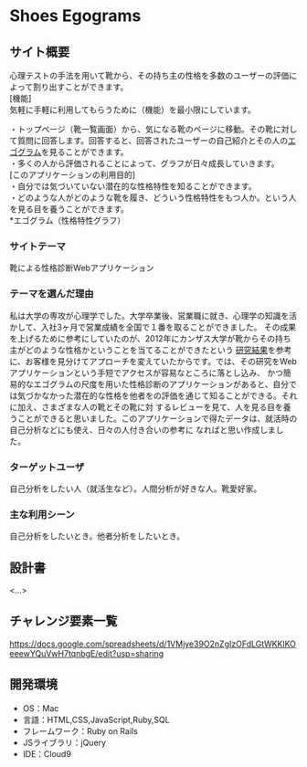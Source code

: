 # Shoes Egograms

## サイト概要
心理テストの手法を用いて靴から、その持ち主の性格を多数のユーザーの評価によって割り出すことができます。</br>
[機能]</br>
気軽に手軽に利用してもらうために（機能）を最小限にしています。</br>
<!-- ・マイページで質問に答えることによって自身の*<a href="https://ja.wikipedia.org/wiki/%E3%82%A8%E3%82%B4%E3%82%B0%E3%83%A9%E3%83%A0">エゴグラム</a>が作成されます。マイページで形に沿った自己紹介を記入します。</br> -->
・トップページ（靴一覧画面）から、気になる靴のページに移動。その靴に対して質問に回答します。回答すると、回答されたユーザーの自己紹介とその人の<a href="https://ja.wikipedia.org/wiki/%E3%82%A8%E3%82%B4%E3%82%B0%E3%83%A9%E3%83%A0">エゴグラム</a>を見ることができます。</br>
・多くの人から評価されることによって、グラフが日々成長していきます。</br>
[このアプリケーションの利用目的]</br>
・自分では気づいていない潜在的な性格特性を知ることができます。</br>
・どのような人がどのような靴を履き、どういう性格特性をもつ人か。という人を見る目を養うことができます。</br>
*エゴグラム（性格特性グラフ）
### サイトテーマ
靴による性格診断Webアプリケーション

### テーマを選んだ理由
私は大学の専攻が心理学でした。大学卒業後、営業職に就き、心理学の知識を活かして、入社3ヶ月で営業成績を全国で１番を取ることができました。
その成果を上げるために参考にしていたのが、2012年にカンザス大学が靴からその持ち主がどのような性格かということを当てることができたという
<a href="https://www.dailymail.co.uk/sciencetech/article-2158076/How-tell-good-sole-You-really-judge-person-shoes--need-look-else.html">研究結果</a>を参考に、お客様を見分けてアプローチを変えていたからです。では、その研究をWebアプリケーションという手短でアクセスが容易なところに落とし込み、
かつ簡易的なエゴグラムの尺度を用いた性格診断のアプリケーションがあると、自分では気づかなかった潜在的な性格を他者をの評価を通じて知ることができる。それに加え、さまざまな人の靴とその靴に対
するレビューを見て、人を見る目を養うことができると思いました。このアプリケーションで得たデータは、就活時の自己分析などにも使え、日々の人付き合いの参考に
なればと思い作成しました。

### ターゲットユーザ
自己分析をしたい人（就活生など）。人間分析が好きな人。靴愛好家。

### 主な利用シーン
自己分析をしたいとき。他者分析をしたいとき。

## 設計書
<...>

## チャレンジ要素一覧
https://docs.google.com/spreadsheets/d/1VMjye39O2nZgIzOFdLGtWKKlKOeeewYQuVwH7tqnbgE/edit?usp=sharing
## 開発環境
- OS：Mac
- 言語：HTML,CSS,JavaScript,Ruby,SQL
- フレームワーク：Ruby on Rails
- JSライブラリ：jQuery
- IDE：Cloud9

